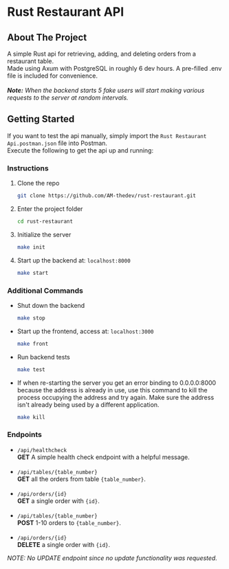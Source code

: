 <!-- ABOUT THE PROJECT -->
# Rust Restaurant API
## About The Project

A simple Rust api for retrieving, adding, and deleting orders from a restaurant table.<br />
Made using Axum with PostgreSQL in roughly 6 dev hours.  A pre-filled .env file is included for convenience.<br /><br />
_**Note:** When the backend starts 5 fake users will start making various requests to the server at random intervals._


<!-- GETTING STARTED -->
## Getting Started

If you want to test the api manually, simply import the `Rust Restaurant Api.postman.json` file into Postman.<br />
Execute the following to get the api up and running:

### Instructions

1. Clone the repo
   ```sh
   git clone https://github.com/AM-thedev/rust-restaurant.git
   ```
2. Enter the project folder
   ```sh
   cd rust-restaurant
   ```
3. Initialize the server
   ```sh
   make init
   ```
4. Start up the backend at: `localhost:8000`
   ```sh
   make start
   ```

### Additional Commands

* Shut down the backend
   ```sh
   make stop
   ```
* Start up the frontend, access at: `localhost:3000`
   ```sh
   make front
   ```
* Run backend tests
   ```sh
   make test
   ```
* If when re-starting the server you get an error binding to 0.0.0.0:8000 because the address is already in use, use this command to kill the process occupying the address and try again.  Make sure the address isn't already being used by a different application. 
   ```sh
   make kill
   ```

### Endpoints

* `/api/healthcheck`<br />
  **GET** A simple health check endpoint with a helpful message.<br /><br />
* `/api/tables/{table_number}`<br />
  **GET** all the orders from table `{table_number}`.<br /><br />
* `/api/orders/{id}`<br />
  **GET** a single order with `{id}`.<br /><br />
* `/api/tables/{table_number}`<br />
  **POST** 1-10 orders to `{table_number}`.<br /><br />
* `/api/orders/{id}`<br />
  **DELETE** a single order with `{id}`.

_NOTE: No UPDATE endpoint since no update functionality was requested._
